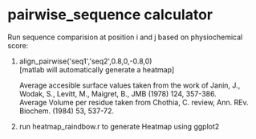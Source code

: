 # pairwise_sequence calculator 

Run sequence comparision at position i and j based on physiochemical score:

1) align_pairwise('seq1','seq2',0.8,0,-0.8,0) <br>
   [matlab will automatically generate a heatmap] <br>
   
   Average accesible surface values taken from the work of Janin, J., Wodak, S., Levitt, M., Maigret, B., JMB (1978) 124, 357-386. <br>
   Average Volume per residue taken from Chothia, C. review, Ann. REv. Biochem. (1984) 53, 537-72. <br>
   
   
   

2) run heatmap_raindbow.r to generate Heatmap using ggplot2

